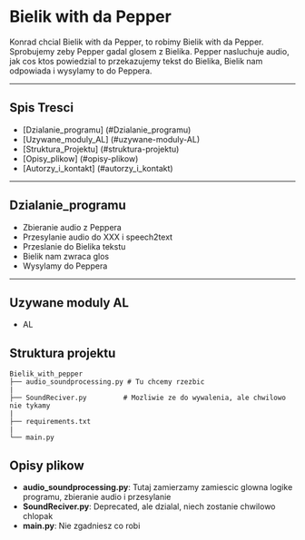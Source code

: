 # Bielik with da Pepper

Konrad chcial Bielik with da Pepper, to robimy Bielik with da Pepper. Sprobujemy zeby Pepper gadal glosem z Bielika. Pepper nasluchuje audio, jak cos ktos powiedzial to przekazujemy tekst do Bielika, Bielik nam odpowiada i wysylamy to do Peppera.

---

## Spis Tresci

- [Dzialanie_programu] (#Dzialanie_programu)
- [Uzywane_moduly_AL] (#uzywane-moduly-AL)
- [Struktura_Projektu] (#struktura-projektu)
- [Opisy_plikow] (#opisy-plikow)
- [Autorzy_i_kontakt] (#autorzy_i_kontakt)
  
---

## Dzialanie_programu

- Zbieranie audio z Peppera
- Przesylanie audio do XXX i speech2text
- Przeslanie do Bielika tekstu
- Bielik nam zwraca glos
- Wysylamy do Peppera

---

## Uzywane moduly AL

- AL


## Struktura projektu

```
Bielik_with_pepper
├── audio_soundprocessing.py # Tu chcemy rzezbic
|
├── SoundReciver.py         # Mozliwie ze do wywalenia, ale chwilowo nie tykamy
|
├── requirements.txt
|
└── main.py
```

## Opisy plikow

- **audio_soundprocessing.py**: Tutaj zamierzamy zamiescic glowna logike programu, zbieranie audio i przesylanie
- **SoundReciver.py**: Deprecated, ale dzialal, niech zostanie chwilowo chlopak
- **main.py**: Nie zgadniesz co robi
